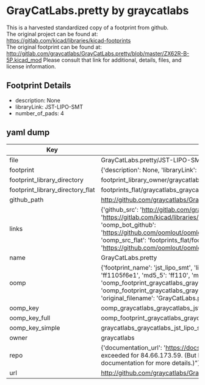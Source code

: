 # GrayCatLabs.pretty by graycatlabs  
This is a harvested standardized copy of a footprint from github.  
The original project can be found at:  
https://gitlab.com/kicad/libraries/kicad-footprints  
The original footprint can be found at:
http://gitlab.com/graycatlabs/GrayCatLabs.pretty/blob/master/ZX62R-B-5P.kicad_mod
Please consult that link for additional, details, files, and license information.  
## Footprint Details
* description: None  
* libraryLink: JST-LIPO-SMT  
* number_of_pads: 4  
## yaml dump  
| Key | Value |  
| --- | --- |  
| file | GrayCatLabs.pretty/JST-LIPO-SMT.kicad_mod |  
| footprint | {'description': None, 'libraryLink': 'JST-LIPO-SMT', 'number_of_pads': 4} |  
| footprint_library_directory | footprint_library_owner/graycatlabs_GrayCatLabs.pretty |  
| footprint_library_directory_flat | footprints_flat/graycatlabs_graycatlabs_jst_lipo_smt/working |  
| github_path | http://github.com/graycatlabs/GrayCatLabs.pretty/blob/master/JST-LIPO-SMT.kicad_mod |  
| links | {'github_src': 'http://gitlab.com/graycatlabs/GrayCatLabs.pretty/blob/master/ZX62R-B-5P.kicad_mod', 'github_src_repo': 'https://gitlab.com/kicad/libraries/kicad-footprints', 'oomp_bot': 'footprints/graycatlabs_graycatlabs_jst_lipo_smt/working', 'oomp_bot_github': 'https://github.com/oomlout/oomlout_oomp_footprint_bot/tree/main/footprints/graycatlabs_graycatlabs_jst_lipo_smt/working', 'oomp_src_flat': 'footprints_flat/footprints_flat/graycatlabs_graycatlabs_jst_lipo_smt/working', 'oomp_src_flat_github': 'https://github.com/oomlout/oomlout_oomp_footprint_src/tree/main/footprints_flat/graycatlabs_graycatlabs_jst_lipo_smt/working'} |  
| name | GrayCatLabs.pretty |  
| oomp | {'footprint_name': 'jst_lipo_smt', 'library_name': 'graycatlabs', 'md5': 'ff1105f6e1bd93044846a20b1498fdbf', 'md5_10': 'ff1105f6e1', 'md5_5': 'ff110', 'md5_6': 'ff1105', 'oomp_key': 'oomp_graycatlabs_graycatlabs_jst_lipo_smt', 'oomp_key_extra': 'oomp_footprint_graycatlabs_graycatlabs_jst_lipo_smt', 'oomp_key_full': 'oomp_footprint_graycatlabs_graycatlabs_jst_lipo_smt_ff1105', 'oomp_key_simple': 'graycatlabs_graycatlabs_jst_lipo_smt', 'original_filename': 'GrayCatLabs.pretty/JST-LIPO-SMT.kicad_mod', 'owner_name': 'graycatlabs'} |  
| oomp_key | oomp_graycatlabs_graycatlabs_jst_lipo_smt |  
| oomp_key_full | oomp_footprint_graycatlabs_graycatlabs_jst_lipo_smt |  
| oomp_key_simple | graycatlabs_graycatlabs_jst_lipo_smt |  
| owner | graycatlabs |  
| repo | {'documentation_url': 'https://docs.github.com/rest/overview/resources-in-the-rest-api#rate-limiting', 'message': "API rate limit exceeded for 84.66.173.59. (But here's the good news: Authenticated requests get a higher rate limit. Check out the documentation for more details.)"} |  
| url | http://github.com/graycatlabs/GrayCatLabs.pretty |  

